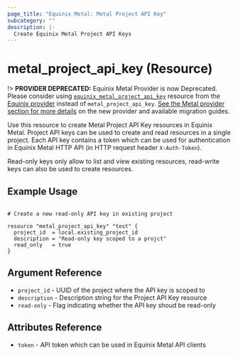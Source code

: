 ```yaml
---
page_title: "Equinix Metal: Metal Project API Key"
subcategory: ""
description: |-
  Create Equinix Metal Project API Keys
---
```


# metal_project_api_key (Resource)

!> **PROVIDER DEPRECATED:** Equinix Metal Provider is now Deprecated. Please consider using [`equinix_metal_project_api_key`](https://registry.terraform.io/providers/equinix/equinix/latest/docs/resources/equinix_metal_project_api_key) resource from the [Equinix provider](https://registry.terraform.io/providers/equinix/equinix/latest/docs) instead of `metal_project_api_key`. [See the Metal provider section for more details](../index.md#equinix-metal-provider) on the new provider and available migration guides.

Use this resource to create Metal Project API Key resources in Equinix Metal. Project API keys can be used to create and read resources in a single project. Each API key contains a token which can be used for authentication in Equinix Metal HTTP API (in HTTP request header `X-Auth-Token`).

Read-only keys only allow to list and view existing resources, read-write keys can also be used to create resources.

## Example Usage

```hcl

# Create a new read-only API key in existing project

resource "metal_project_api_key" "test" {
  project_id  = local.existing_project_id
  description = "Read-only key scoped to a projct"
  read_only   = true
}
```

## Argument Reference

* `project_id` - UUID of the project where the API key is scoped to
* `description` - Description string for the Project API Key resource
* `read-only` - Flag indicating whether the API key shoud be read-only

## Attributes Reference

* `token` - API token which can be used in Equinix Metal API clients
